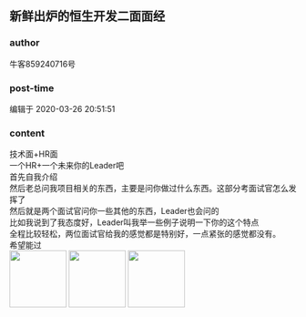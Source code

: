 ## 新鲜出炉的恒生开发二面面经
### author 
牛客859240716号
### post-time 

编辑于  2020-03-26 20:51:51
### content 
<div class="post-topic-des nc-post-content">
 <div>
  技术面+HR面
 </div>
 <div>
  一个HR+一个未来你的Leader吧
 </div>
 <div>
  首先自我介绍
 </div>
 <div>
  然后老总问我项目相关的东西，主要是问你做过什么东西。这部分考面试官怎么发挥了
 </div>
 <div>
  然后就是两个面试官问你一些其他的东西，Leader也会问的
 </div>
 <div>
  比如我说到了我态度好，Leader叫我举一些例子说明一下你的这个特点
 </div>
 <div>
  全程比较轻松，两位面试官给我的感觉都是特别好，一点紧张的感觉都没有。
 </div>
 <div>
  希望能过
 </div>
 <div>
  <img data-card-emoji="[面试必过]" height="100px" src="https://uploadfiles.nowcoder.com/images/20191018/63_1571399911125_75C168B671D4CE827FCA23907D85F114" width="100px"/>
  <img data-card-emoji="[offer+1]" height="100px" src="https://uploadfiles.nowcoder.com/images/20191018/63_1571398958756_9EB9CD58B9EA5E04C890326B5C1F471F" width="100px"/>
  <img data-card-emoji="[成功上岸]" height="100px" src="https://uploadfiles.nowcoder.com/images/20191018/63_1571399271580_F19C9085129709EE14D013BE869DF69B" width="100px"/>
  <br/>
 </div>
</div>
